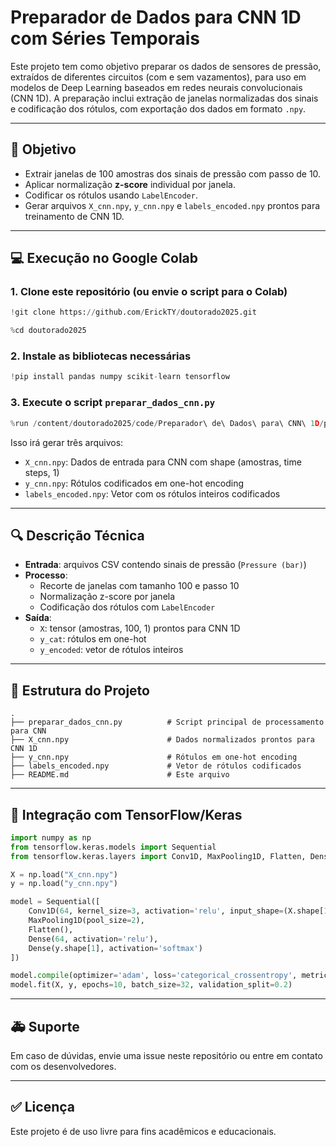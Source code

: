 # Preparador de Dados para CNN 1D com Séries Temporais

Este projeto tem como objetivo preparar os dados de sensores de pressão, extraídos de diferentes circuitos (com e sem vazamentos), para uso em modelos de Deep Learning baseados em redes neurais convolucionais (CNN 1D). A preparação inclui extração de janelas normalizadas dos sinais e codificação dos rótulos, com exportação dos dados em formato `.npy`.

---

## 🚀 Objetivo

- Extrair janelas de 100 amostras dos sinais de pressão com passo de 10.
- Aplicar normalização **z-score** individual por janela.
- Codificar os rótulos usando `LabelEncoder`.
- Gerar arquivos `X_cnn.npy`, `y_cnn.npy` e `labels_encoded.npy` prontos para treinamento de CNN 1D.

---

## 💻 Execução no Google Colab

### 1. Clone este repositório (ou envie o script para o Colab)

```python
!git clone https://github.com/ErickTY/doutorado2025.git
```
```python
%cd doutorado2025
```

### 2. Instale as bibliotecas necessárias

```python
!pip install pandas numpy scikit-learn tensorflow
```

### 3. Execute o script `preparar_dados_cnn.py`

```python
%run /content/doutorado2025/code/Preparador\ de\ Dados\ para\ CNN\ 1D/preparar_dados_cnn.py
```

Isso irá gerar três arquivos:
- `X_cnn.npy`: Dados de entrada para CNN com shape (amostras, time steps, 1)
- `y_cnn.npy`: Rótulos codificados em one-hot encoding
- `labels_encoded.npy`: Vetor com os rótulos inteiros codificados

---

## 🔍 Descrição Técnica

- **Entrada**: arquivos CSV contendo sinais de pressão (`Pressure (bar)`)
- **Processo**:
  - Recorte de janelas com tamanho 100 e passo 10
  - Normalização z-score por janela
  - Codificação dos rótulos com `LabelEncoder`
- **Saída**:
  - `X`: tensor (amostras, 100, 1) prontos para CNN 1D
  - `y_cat`: rótulos em one-hot
  - `y_encoded`: vetor de rótulos inteiros

---

## 📁 Estrutura do Projeto

```
.
├── preparar_dados_cnn.py          # Script principal de processamento para CNN
├── X_cnn.npy                      # Dados normalizados prontos para CNN 1D
├── y_cnn.npy                      # Rótulos em one-hot encoding
├── labels_encoded.npy             # Vetor de rótulos codificados
├── README.md                      # Este arquivo
```

---

## 🚗 Integração com TensorFlow/Keras

```python
import numpy as np
from tensorflow.keras.models import Sequential
from tensorflow.keras.layers import Conv1D, MaxPooling1D, Flatten, Dense

X = np.load("X_cnn.npy")
y = np.load("y_cnn.npy")

model = Sequential([
    Conv1D(64, kernel_size=3, activation='relu', input_shape=(X.shape[1], 1)),
    MaxPooling1D(pool_size=2),
    Flatten(),
    Dense(64, activation='relu'),
    Dense(y.shape[1], activation='softmax')
])

model.compile(optimizer='adam', loss='categorical_crossentropy', metrics=['accuracy'])
model.fit(X, y, epochs=10, batch_size=32, validation_split=0.2)
```

---

## 🚑 Suporte

Em caso de dúvidas, envie uma issue neste repositório ou entre em contato com os desenvolvedores.

---

## ✅ Licença

Este projeto é de uso livre para fins acadêmicos e educacionais.
